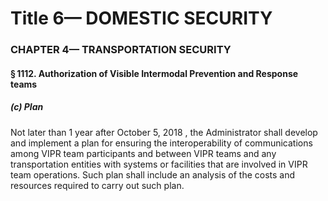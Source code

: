 
# Title 6— DOMESTIC SECURITY
### CHAPTER 4— TRANSPORTATION SECURITY
#### § 1112. Authorization of Visible Intermodal Prevention and Response teams
##### (c) Plan

Not later than 1 year after October 5, 2018 , the Administrator shall develop and implement a plan for ensuring the interoperability of communications among VIPR team participants and between VIPR teams and any transportation entities with systems or facilities that are involved in VIPR team operations. Such plan shall include an analysis of the costs and resources required to carry out such plan.
